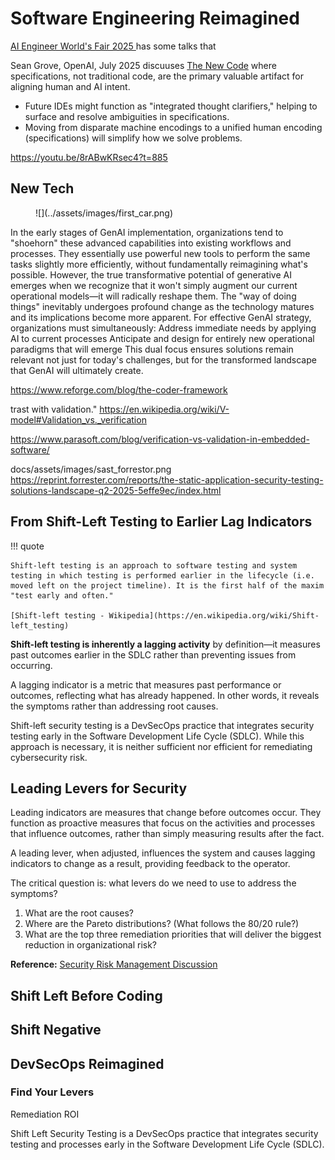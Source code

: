 # Software Engineering Reimagined



[AI Engineer World's Fair 2025 ](https://www.youtube.com/playlist?list=PLcfpQ4tk2k0W3ORTR-Cr4Ppw6UrN8kfMh) has some talks that 



 Sean Grove, OpenAI, July 2025 discuuses [The New Code](https://youtu.be/8rABwKRsec4?si=bVyUlwN6XsRnvzkp) where specifications, not traditional code, are the primary valuable artifact for aligning human and AI intent.
 - Future IDEs might function as "integrated thought clarifiers," helping to surface and resolve ambiguities in specifications.
 - Moving from disparate machine encodings to a unified human encoding (specifications) will simplify how we solve problems.

https://youtu.be/8rABwKRsec4?t=885

## New Tech

<figure markdown>
![](../assets/images/first_car.png)

</figure>

In the early stages of GenAI implementation, organizations tend to "shoehorn" these advanced capabilities into existing workflows and processes. They essentially use powerful new tools to perform the same tasks slightly more efficiently, without fundamentally reimagining what's possible.
However, the true transformative potential of generative AI emerges when we recognize that it won't simply augment our current operational models—it will radically reshape them. The "way of doing things" inevitably undergoes profound change as the technology matures and its implications become more apparent.
For effective GenAI strategy, organizations must simultaneously:
Address immediate needs by applying AI to current processes
Anticipate and design for entirely new operational paradigms that will emerge
This dual focus ensures solutions remain relevant not just for today's challenges, but for the transformed landscape that GenAI will ultimately create.


https://www.reforge.com/blog/the-coder-framework



trast with validation."
https://en.wikipedia.org/wiki/V-model#Validation_vs._verification

https://www.parasoft.com/blog/verification-vs-validation-in-embedded-software/

docs/assets/images/sast_forrestor.png
https://reprint.forrester.com/reports/the-static-application-security-testing-solutions-landscape-q2-2025-5effe9ec/index.html

## From Shift-Left Testing to Earlier Lag Indicators

!!! quote

    Shift-left testing is an approach to software testing and system testing in which testing is performed earlier in the lifecycle (i.e. moved left on the project timeline). It is the first half of the maxim "test early and often."

    [Shift-left testing - Wikipedia](https://en.wikipedia.org/wiki/Shift-left_testing)

**Shift-left testing is inherently a lagging activity** by definition—it measures past outcomes earlier in the SDLC rather than preventing issues from occurring.

A lagging indicator is a metric that measures past performance or outcomes, reflecting what has already happened. In other words, it reveals the symptoms rather than addressing root causes.

Shift-left security testing is a DevSecOps practice that integrates security testing early in the Software Development Life Cycle (SDLC). While this approach is necessary, it is neither sufficient nor efficient for remediating cybersecurity risk.

## Leading Levers for Security

Leading indicators are measures that change before outcomes occur. They function as proactive measures that focus on the activities and processes that influence outcomes, rather than simply measuring results after the fact.

A leading lever, when adjusted, influences the system and causes lagging indicators to change as a result, providing feedback to the operator.

The critical question is: what levers do we need to use to address the symptoms?

1. What are the root causes?
2. Where are the Pareto distributions? (What follows the 80/20 rule?)
3. What are the top three remediation priorities that will deliver the biggest reduction in organizational risk?

**Reference:** [Security Risk Management Discussion](https://youtu.be/oMZN810xfck?t=897)
## Shift Left Before Coding



## Shift Negative

## DevSecOps Reimagined


### Find Your Levers

Remediation ROI 


Shift Left Security Testing is a DevSecOps practice that integrates security testing and processes early in the Software Development Life Cycle (SDLC). 


